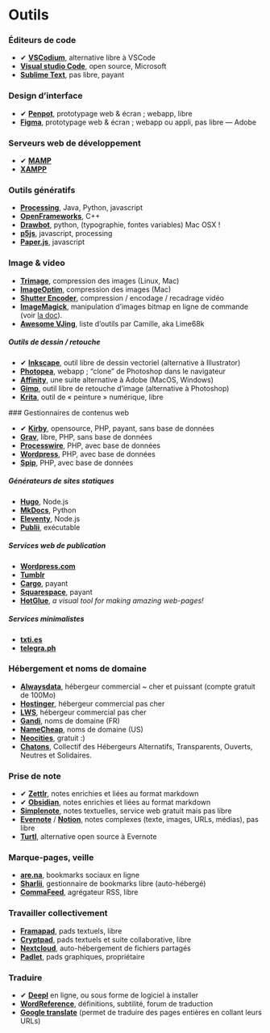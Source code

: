# Outils

### Éditeurs de code
<div class="gridlist" markdown="1">

*  ✔ [**VSCodium**](https://vscodium.com/), alternative libre à VSCode
*  [**Visual studio Code**](https://code.visualstudio.com/), open source, Microsoft
*  [**Sublime Text**](https://www.sublimetext.com/), pas libre, payant 

</div>

### Design d’interface

<div class="gridlist" markdown="1">

*   ✔ [**Penpot**](https://penpot.app), prototypage web & écran ; webapp, libre
* [**Figma**](https://figma.com), prototypage web & écran ; webapp ou appli, pas libre — Adobe

</div>

### Serveurs web de développement

<div class="gridlist" markdown="1">

*   ✔ [**MAMP**](http://mamp.info/)
* [**XAMPP**](https://www.apachefriends.org/)

</div>

### Outils génératifs

<div class="gridlist" markdown="1">

* [**Processing**](http://processing.org/), Java, Python, javascript
* [**OpenFrameworks**](https://openframeworks.cc/), C++
* [**Drawbot**](https://drawbot.com/), python, (typographie, fontes variables) Mac OSX !
* [**p5js**](https://p5js.org/), javascript, processing
* [**Paper.js**](paperjs.org), javascript

</div>

### Image & video

<div class="gridlist" markdown="1">

* [**Trimage**](https://trimage.org/), compression des images (Linux, Mac)
* [**ImageOptim**](https://imageoptim.com/), compression des images (Mac)
* [**Shutter Encoder**](http://www.shutterencoder.com/fr/), compression / encodage / recadrage vidéo
* [**ImageMagick**](https://imagemagick.org/index.php), manipulation d’images bitmap en ligne de commande (voir [la doc](../ressources/imagemagick/)).
* [**Awesome VJing**](https://github.com/LimeLimeW/awesome-vjing), liste d’outils par Camille, aka Lime68k

</div>

##### Outils de dessin / retouche

<div class="gridlist" markdown="1">

*   ✔ [**Inkscape**](https://inkscape.org/), outil libre de dessin vectoriel (alternative à Illustrator)
* [**Photopea**](https://www.photopea.com/), webapp ; “clone” de Photoshop dans le navigateur
* [**Affinity**](http://affinity.serif.com/), une suite alternative à Adobe (MacOS, Windows)
* [**Gimp**](https://www.gimp.org/), outil libre de retouche d’image (alternative à Photoshop)
* [**Krita**](https://krita.org/), outil de « peinture » numérique, libre

</div>
### Gestionnaires de contenus web

<div class="gridlist" markdown="1">

* ✔ [**Kirby**](http://getkirby.com), opensource, PHP, payant, sans base de données
* [**Grav**](https://getgrav.org/), libre, PHP, sans base de données
* [**Processwire**](https://processwire.com/), PHP, avec base de données
* [**Wordpress**](http://wordpress.org), PHP, avec base de données
* [**Spip**](http://spip.net/), PHP, avec base de données

</div>

##### Générateurs de sites statiques

<div class="gridlist" markdown="1">

* [**Hugo**](https://gohugo.io/), Node.js
* [**MkDocs**](https://www.mkdocs.org/), Python
* [**Eleventy**](https://www.11ty.dev/), Node.js
* [**Publii**](https://getpublii.com/), exécutable

</div>

##### Services web de publication

<div class="gridlist" markdown="1">

* [**Wordpress.com**](http://wordpress.com)
* [**Tumblr**](http://tumblr.com)
* [**Cargo**](https://cargo.site/), payant
* [**Squarespace**](http://squarespace.com/), payant
* [**HotGlue**](https://hotglue.me/), _a visual tool for making amazing web-pages!_

</div>

##### Services minimalistes

<div class="gridlist" markdown="1">

* [**txti.es**](https://txti.es)
* [**telegra.ph**](http://telegra.ph)

</div>

### Hébergement et noms de domaine

<div class="gridlist" markdown="1">

* [**Alwaysdata**](https://alwaysdata.com/), hébergeur commercial ~ cher et puissant (compte gratuit de 100Mo)
* [**Hostinger**](https://www.hostinger.fr/), hébergeur commercial pas cher
* [**LWS**](https://www.lws.fr/), hébergeur commercial pas cher
* [**Gandi**](https://gandi.net), noms de domaine (FR)
* [**NameCheap**](https://NameCheap.com), noms de domaine (US)
* [**Neocities**](https://neocities.org), gratuit :)
* [**Chatons**](https://www.chatons.org/), Collectif des Hébergeurs Alternatifs, Transparents, Ouverts, Neutres et Solidaires. 

</div>

### Prise de note

<div class="gridlist" markdown="1">

* ✔ [**Zettlr**](https://www.zettlr.com/), notes enrichies et liées au format markdown
* ✔ [**Obsidian**](https://obsidian.md/), notes enrichies et liées au format markdown
* [**Simplenote**](https://simplenote.com/), notes textuelles, service web gratuit mais pas libre
* [**Evernote**](https://evernote.com/) / [**Notion**](https://www.notion.so/fr-fr), notes complexes (texte, images, URLs, médias), pas libre
* [**Turtl**](https://turtlapp.com/), alternative open source à Evernote

</div>

### Marque-pages, veille

<div class="gridlist" markdown="1">

* [**are.na**](https://are.na/), bookmarks sociaux en ligne
* [**Sharlii**](https://github.com/shaarli/Shaarli), gestionnaire de bookmarks libre (auto-hébergé)
* [**CommaFeed**](https://www.commafeed.com/), agrégateur RSS, libre

</div>

### Travailler collectivement

<div class="gridlist" markdown="1">

* [**Framapad**](https://framapad.org/), pads textuels, libre
* [**Cryptpad**](https://cryptpad.fr/), pads textuels et suite collaborative, libre
* [**Nextcloud**](https://nextcloud.com/fr/), auto-hébergement de fichiers partagés
* [**Padlet**](https://padlet.com/), pads graphiques, propriétaire

</div>

### Traduire

<div class="gridlist" markdown="1">

* ✔ [**Deepl**](https://www.deepl.com/translator) en ligne, ou sous forme de logiciel à installer
* [**WordReference**](http://www.wordreference.com/), définitions, subtilité, forum de traduction 
* [**Google translate**](https://translate.google.com/) (permet de traduire des pages entières en collant leurs URLs) 

</div>
